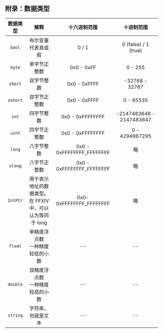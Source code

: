 ## 附录：数据类型

  | 数据类型 | 解释 | 十六进制范围 | 十进制范围 |
  |:-------:|:----:|:-----------:|:---------:|
  | `bool` | 布尔变量<br />代表真或假 | 0 / 1 | 0 (false) / 1 (true) |
  | `byte` | 单字节正整数 | 0x0 - 0xFF | 0 - 255 |
  | `short` | 双字节整数 | 0x0 - 0xFFFF | -32768 - 32767 |
  | `ushort` | 双字节正整数 | 0x0 - 0xFFFF | 0 - 65535 |
  | `int` | 四字节整数 | 0x0 - 0xFFFFFFFF | -2147483648 - 2147483647 |
  | `uint` | 四字节正整数 | 0x0 - 0xFFFFFFFF | 0 - 4294967295 |
  | `long` | 八字节整数 | 0x0 - 0xFFFFFFFF_FFFFFFFF | 略 |
  | `ulong` | 八字节正整数 | 0x0 - 0xFFFFFFFF_FFFFFFFF | 略 |
  | `IntPtr` | 用于表示地址的数据类型。<br />在 FFXIV 中，可以认为等同于 long | 0x0- 0xFFFFFFFF_FFFFFFFF | 略 |
  | `float` | 单精度浮点数<br />一种精度较低的小数 | -- | -- |
  | `double` | 双精度浮点数<br />一种精度较高的小数 | -- | -- |
  | `string` | 字符串，也就是文本 | -- | -- |
